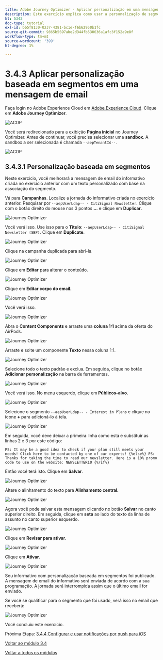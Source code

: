 ```yaml
---
title: Adobe Journey Optimizer - Aplicar personalização em uma mensagem de email
description: Este exercício explica como usar a personalização de segmentos em um conteúdo de email
kt: 5342
doc-type: tutorial
exl-id: bb5f8130-0237-4381-bc1e-f6b62950b1fc
source-git-commit: 9865b5697abe2d344fb530636a1afc3f152a9e8f
workflow-type: tm+mt
source-wordcount: '399'
ht-degree: 1%

---
```


# 3.4.3 Aplicar personalização baseada em segmentos em uma mensagem de email

Faça login no Adobe Experience Cloud em [Adobe Experience Cloud](https://experience.adobe.com). Clique em **Adobe Journey Optimizer**.

![ACOP](./../../../modules/ajo-b2c/module3.1/images/acophome.png)

Você será redirecionado para a exibição **Página inicial** no Journey Optimizer. Antes de continuar, você precisa selecionar uma **sandbox**. A sandbox a ser selecionada é chamada ``--aepTenantId--``.

![ACOP](./../../../modules/ajo-b2c/module3.1/images/acoptriglp.png)

## 3.4.3.1 Personalização baseada em segmentos

Neste exercício, você melhorará a mensagem de email do informativo criada no exercício anterior com um texto personalizado com base na associação do segmento.

Vá para **Campanhas**. Localize a jornada do informativo criada no exercício anterior. Pesquisar por `--aepUserLdap-- - CitiSignal Newsletter`. Clique com o botão direito do mouse nos 3 pontos **...** e clique em **Duplicar**.

![Journey Optimizer](./images/sbp1.png)

Você verá isso. Use isso para o **Título**: `--aepUserLdap-- - CitiSignal Newsletter (SBP)`. Clique em **Duplicate**.

![Journey Optimizer](./images/sbp2.png)

Clique na campanha duplicada para abri-la.

![Journey Optimizer](./images/sbp3.png)

Clique em **Editar** para alterar o conteúdo.

![Journey Optimizer](./images/sbp3a.png)

Clique em **Editar corpo do email**.

![Journey Optimizer](./images/sbp4.png)

Você verá isso.

![Journey Optimizer](./images/sbp5.png)

Abra o **Content Components** e arraste uma **coluna 1:1** acima da oferta do AirPods.

![Journey Optimizer](./images/sbp6.png)

Arraste e solte um componente **Texto** nessa coluna 1:1.

![Journey Optimizer](./images/sbp6a.png)

Selecione todo o texto padrão e exclua. Em seguida, clique no botão **Adicionar personalização** na barra de ferramentas.

![Journey Optimizer](./images/sbp7.png)

Você verá isso. No menu esquerdo, clique em **Públicos-alvo**.

![Journey Optimizer](./images/seg1.png)

Selecione o segmento `--aepUserLdap-- - Interest in Plans` e clique no ícone **+** para adicioná-lo à tela.

![Journey Optimizer](./images/seg3.png)

Em seguida, você deve deixar a primeira linha como está e substituir as linhas 2 e 3 por este código:

``
    PS: It may be a good idea to check if your plan still meets your needs! Click here to be contacted by one of our experts!
{%else%}
    PS: Thanks for taking the time to read our newsletter. Here is a 10% promo code to use on the website: NEWSLETTER10
{%/if%}
``

Então você terá isto. Clique em **Salvar**.

![Journey Optimizer](./images/seg4.png)

Altere o alinhamento do texto para **Alinhamento central**.

![Journey Optimizer](./images/sbp9.png)

Agora você pode salvar esta mensagem clicando no botão **Salvar** no canto superior direito. Em seguida, clique em **seta** ao lado do texto da linha de assunto no canto superior esquerdo.

![Journey Optimizer](./images/sbp9a.png)

Clique em **Revisar para ativar**.

![Journey Optimizer](./images/oc79afff.png)

Clique em **Ativar**.

![Journey Optimizer](./images/oc79bfff.png)

Seu informativo com personalização baseada em segmentos foi publicado. A mensagem de email do informativo será enviada de acordo com a sua programação. A jornada será interrompida assim que o último email for enviado.

Se você se qualificar para o segmento que foi usado, verá isso no email que receberá:

![Journey Optimizer](./images/sbp20fff.png)

Você concluiu este exercício.

Próxima Etapa: [3.4.4 Configurar e usar notificações por push para iOS](./ex4.md)

[Voltar ao módulo 3.4](./journeyoptimizer.md)

[Voltar a todos os módulos](../../../overview.md)
